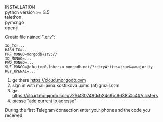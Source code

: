 INSTALLATION <br>
python version >= 3.5 <br>
telethon  <br>
pymongo <br>
openai <br>

Create file named ".env":
```
ID_TG=...
HASH_TG=...
PRF_MONGO=mongodb+srv://
ID_MONGO=...
PWD_MONGO=...
SUF_MONGO=@cluster0.fnbrrzu.mongodb.net/?retryWrites=true&w=majority
KEY_OPENAI=...

```


1) go there https://cloud.mongodb.com 
2) sign in with mail anna.kostrikova.upmc (at) gmail.com 
3) go https://cloud.mongodb.com/v2/64307490cb24c97c9638b0c4#/clusters 
4) presse "add current ip adresse"

During the first Telegram connection enter your phone and the code you received.
